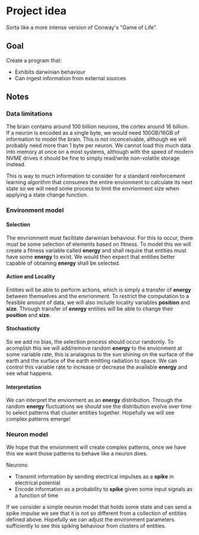 # Project idea
Sorta like a more intense version of Conway's "Game of Life".

## Goal
Create a program that:
- Exhibits darwinian behaviour
- Can ingest information from external sources

## Notes

### Data limitations
The brain contains around 100 billion neurons, the cortex around 16 billion.
If a neuron is encoded as a single byte, we would need 100GB/16GB of information to model the brain.
This is not inconceivable, although we will probably need more than 1 byte per neuron.
We cannot load this much data into memory at once on a most systems, although with the speed of modern NVME drives it should be fine to simply read/write non-volatile storage instead.

This is way to much information to consider for a standard reinforcement learning algorithm that consumes the entire envionment to calculate its next state so we will need some process to limit the envrionment size when applying a state change function.

### Environment model

#### Selection
The envrionment must facilitate darwinian behaviour.
For this to occur, there must be some selection of elements based on fitness.
To model this we will create a fitness variable called **energy** and shall require that entities must have some **energy** to exist. We would then expect that entities better capable of obtaining **energy** shall be selected.

#### Action and Locality
Entities will be able to perform actions, which is simply a transfer of **energy** between themselves and the envrionment.
To restrict the computation to a feasible amount of data, we will also include locality variables **position** and **size**.
Through transfer of **energy** entities will be able to change their **position** and **size**.

#### Stochasticity
So we add no bias, the selection process should occur randomly.
To acomplish this we will add/remove random **energy** to the envionment at some variable rate, this is analagous to the sun shining on the surface of the earth and the surface of the earth emitting radiation to space.
We can control this variable rate to increase or decrease the available **energy** and see what happens.

#### Interpretation
We can interpret the envionment as an **energy** distribution.
Through the random **energy** fluctuations we should see the distribution evolve over time to select patterns that cluster entities together. Hopefully we will see complex patterns emerge!


### Neuron model
We hope that the envionment will create complex patterns, once we have this we want those patterns to behave like a neuron does.

Neurons:
- Transmit information by sending electrical impulses as a **spike** in electrical potential
- Encode information as a probability to **spike** given some input signals as a function of time

If we consider a simple neuron model that holds some state and can send a spike impulse we see that it is not so different from a collection of entities defined above.
Hopefully we can adjust the environment parameters sufficiently to see this spiking behaviour from clusters of entities.